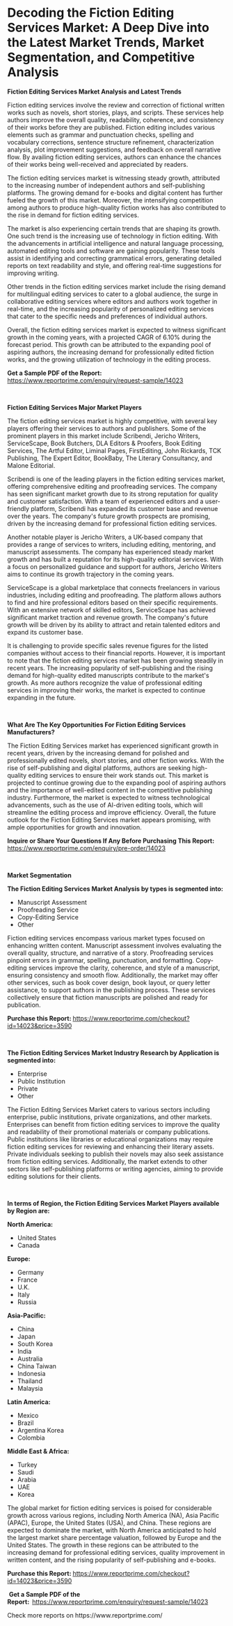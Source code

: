 <p><h1>Decoding the Fiction Editing Services Market: A Deep Dive into the Latest Market Trends, Market Segmentation, and Competitive Analysis</h1></p><p><strong>Fiction Editing Services Market Analysis and Latest Trends</strong></p>
<p><p>Fiction editing services involve the review and correction of fictional written works such as novels, short stories, plays, and scripts. These services help authors improve the overall quality, readability, coherence, and consistency of their works before they are published. Fiction editing includes various elements such as grammar and punctuation checks, spelling and vocabulary corrections, sentence structure refinement, characterization analysis, plot improvement suggestions, and feedback on overall narrative flow. By availing fiction editing services, authors can enhance the chances of their works being well-received and appreciated by readers.</p><p>The fiction editing services market is witnessing steady growth, attributed to the increasing number of independent authors and self-publishing platforms. The growing demand for e-books and digital content has further fueled the growth of this market. Moreover, the intensifying competition among authors to produce high-quality fiction works has also contributed to the rise in demand for fiction editing services.</p><p>The market is also experiencing certain trends that are shaping its growth. One such trend is the increasing use of technology in fiction editing. With the advancements in artificial intelligence and natural language processing, automated editing tools and software are gaining popularity. These tools assist in identifying and correcting grammatical errors, generating detailed reports on text readability and style, and offering real-time suggestions for improving writing.</p><p>Other trends in the fiction editing services market include the rising demand for multilingual editing services to cater to a global audience, the surge in collaborative editing services where editors and authors work together in real-time, and the increasing popularity of personalized editing services that cater to the specific needs and preferences of individual authors.</p><p>Overall, the fiction editing services market is expected to witness significant growth in the coming years, with a projected CAGR of 6.10% during the forecast period. This growth can be attributed to the expanding pool of aspiring authors, the increasing demand for professionally edited fiction works, and the growing utilization of technology in the editing process.</p></p>
<p><strong>Get a Sample PDF of the Report:&nbsp;</strong> <a href="https://www.reportprime.com/enquiry/request-sample/14023">https://www.reportprime.com/enquiry/request-sample/14023</a></p>
<p>&nbsp;</p>
<p><strong>Fiction Editing Services Major Market Players</strong></p>
<p><p>The fiction editing services market is highly competitive, with several key players offering their services to authors and publishers. Some of the prominent players in this market include Scribendi, Jericho Writers, ServiceScape, Book Butchers, DLA Editors & Proofers, Book Editing Services, The Artful Editor, Liminal Pages, FirstEditing, John Rickards, TCK Publishing, The Expert Editor, BookBaby, The Literary Consultancy, and Malone Editorial.</p><p>Scribendi is one of the leading players in the fiction editing services market, offering comprehensive editing and proofreading services. The company has seen significant market growth due to its strong reputation for quality and customer satisfaction. With a team of experienced editors and a user-friendly platform, Scribendi has expanded its customer base and revenue over the years. The company's future growth prospects are promising, driven by the increasing demand for professional fiction editing services.</p><p>Another notable player is Jericho Writers, a UK-based company that provides a range of services to writers, including editing, mentoring, and manuscript assessments. The company has experienced steady market growth and has built a reputation for its high-quality editorial services. With a focus on personalized guidance and support for authors, Jericho Writers aims to continue its growth trajectory in the coming years.</p><p>ServiceScape is a global marketplace that connects freelancers in various industries, including editing and proofreading. The platform allows authors to find and hire professional editors based on their specific requirements. With an extensive network of skilled editors, ServiceScape has achieved significant market traction and revenue growth. The company's future growth will be driven by its ability to attract and retain talented editors and expand its customer base.</p><p>It is challenging to provide specific sales revenue figures for the listed companies without access to their financial reports. However, it is important to note that the fiction editing services market has been growing steadily in recent years. The increasing popularity of self-publishing and the rising demand for high-quality edited manuscripts contribute to the market's growth. As more authors recognize the value of professional editing services in improving their works, the market is expected to continue expanding in the future.</p></p>
<p>&nbsp;</p>
<p><strong>What Are The Key Opportunities For Fiction Editing Services Manufacturers?</strong></p>
<p><p>The Fiction Editing Services market has experienced significant growth in recent years, driven by the increasing demand for polished and professionally edited novels, short stories, and other fiction works. With the rise of self-publishing and digital platforms, authors are seeking high-quality editing services to ensure their work stands out. This market is projected to continue growing due to the expanding pool of aspiring authors and the importance of well-edited content in the competitive publishing industry. Furthermore, the market is expected to witness technological advancements, such as the use of AI-driven editing tools, which will streamline the editing process and improve efficiency. Overall, the future outlook for the Fiction Editing Services market appears promising, with ample opportunities for growth and innovation.</p></p>
<p><strong>Inquire or Share Your Questions If Any Before Purchasing This Report:</strong> <a href="https://www.reportprime.com/enquiry/pre-order/14023">https://www.reportprime.com/enquiry/pre-order/14023</a></p>
<p>&nbsp;</p>
<p><strong>Market Segmentation</strong></p>
<p><strong>The Fiction Editing Services Market Analysis by types is segmented into:</strong></p>
<p><ul><li>Manuscript Assessment</li><li>Proofreading Service</li><li>Copy-Editing Service</li><li>Other</li></ul></p>
<p><p>Fiction editing services encompass various market types focused on enhancing written content. Manuscript assessment involves evaluating the overall quality, structure, and narrative of a story. Proofreading services pinpoint errors in grammar, spelling, punctuation, and formatting. Copy-editing services improve the clarity, coherence, and style of a manuscript, ensuring consistency and smooth flow. Additionally, the market may offer other services, such as book cover design, book layout, or query letter assistance, to support authors in the publishing process. These services collectively ensure that fiction manuscripts are polished and ready for publication.</p></p>
<p><strong>Purchase this Report:&nbsp;</strong><a href="https://www.reportprime.com/checkout?id=14023&price=3590">https://www.reportprime.com/checkout?id=14023&price=3590</a></p>
<p>&nbsp;</p>
<p><strong>The Fiction Editing Services Market Industry Research by Application is segmented into:</strong></p>
<p><ul><li>Enterprise</li><li>Public Institution</li><li>Private</li><li>Other</li></ul></p>
<p><p>The Fiction Editing Services Market caters to various sectors including enterprise, public institutions, private organizations, and other markets. Enterprises can benefit from fiction editing services to improve the quality and readability of their promotional materials or company publications. Public institutions like libraries or educational organizations may require fiction editing services for reviewing and enhancing their literary assets. Private individuals seeking to publish their novels may also seek assistance from fiction editing services. Additionally, the market extends to other sectors like self-publishing platforms or writing agencies, aiming to provide editing solutions for their clients.</p></p>
<p>&nbsp;</p>
<p><strong>In terms of Region, the Fiction Editing Services Market Players available by Region are:</strong></p>
<p>
    <p> <strong> North America: </strong>
        <ul>
            <li>United States</li>
            <li>Canada</li>
        </ul>
        </p> 
    <p> <strong> Europe: </strong>
        <ul>
            <li>Germany</li>
            <li>France</li>
            <li>U.K.</li>
            <li>Italy</li>
            <li>Russia</li>
        </ul>
        </p> 
    <p> <strong> Asia-Pacific: </strong>
        <ul>
            <li>China</li>
            <li>Japan</li>
            <li>South Korea</li>
            <li>India</li>
            <li>Australia</li>
            <li>China Taiwan</li>
            <li>Indonesia</li>
            <li>Thailand</li>
            <li>Malaysia</li>
        </ul>
        </p> 
    <p> <strong> Latin America: </strong>
        <ul>
            <li>Mexico</li>
            <li>Brazil</li>
            <li>Argentina Korea</li>
            <li>Colombia</li>
        </ul>
        </p> 
    <p> <strong> Middle East & Africa: </strong>
        <ul>
            <li>Turkey</li>
            <li>Saudi</li>
            <li>Arabia</li>
            <li>UAE</li>
            <li>Korea</li>
        </ul>
    </p>
    </p>
<p><p>The global market for fiction editing services is poised for considerable growth across various regions, including North America (NA), Asia Pacific (APAC), Europe, the United States (USA), and China. These regions are expected to dominate the market, with North America anticipated to hold the largest market share percentage valuation, followed by Europe and the United States. The growth in these regions can be attributed to the increasing demand for professional editing services, quality improvement in written content, and the rising popularity of self-publishing and e-books.</p></p>
<p><strong>Purchase this Report: </strong><a href="https://www.reportprime.com/checkout?id=14023&price=3590">https://www.reportprime.com/checkout?id=14023&price=3590</a></p>
<p>&nbsp;<strong>Get a Sample PDF of the Report:&nbsp;&nbsp;</strong><a href="https://www.reportprime.com/enquiry/request-sample/14023">https://www.reportprime.com/enquiry/request-sample/14023</a></p>
<p><strong></strong></p>
<p>Check more reports on https://www.reportprime.com/</p>